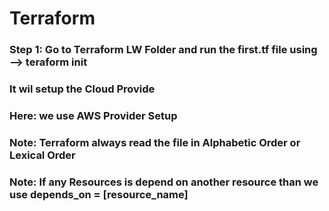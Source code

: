 # Terraform
### Step 1: Go to Terraform LW Folder and run the first.tf file using --> teraform init 
### It wil setup the Cloud Provide<br>
### Here: we use AWS Provider Setup
### Note: Terraform always read the file in Alphabetic Order or Lexical Order<br>
### Note: If any Resources is depend on another resource than we use <b> depends_on = [resource_name] </b>
